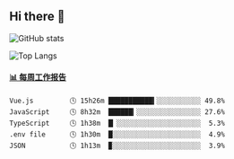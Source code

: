 ## Hi there 👋

![GitHub stats](https://github-readme-stats.orilight.top/api?username=orilights)

![Top Langs](https://github-readme-stats.orilight.top/api/top-langs/?username=orilights&layout=compact)

<!-- waka-box start -->
#### <a href="https://gist.github.com/92c8d5b388768c10efcba86e82b7c4fb" target="_blank">📊 每周工作报告</a>
```text
Vue.js         🕓 15h26m ███████████▍░░░░░░░░░░░ 49.8%
JavaScript     🕓 8h32m  ██████▎░░░░░░░░░░░░░░░░ 27.6%
TypeScript     🕓 1h38m  █▏░░░░░░░░░░░░░░░░░░░░░  5.3%
.env file      🕓 1h30m  █░░░░░░░░░░░░░░░░░░░░░░  4.9%
JSON           🕓 1h13m  ▉░░░░░░░░░░░░░░░░░░░░░░  3.9%
```
<!-- Powered by https://github.com/journey-ad/waka-box-go . -->
<!-- waka-box end -->
